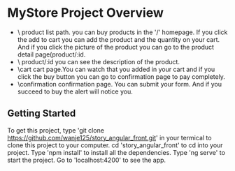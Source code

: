 # MyStore Project Overview

- \ product list path. you can buy products in the '/' homepage. If you click the add to cart you can add the product and the quantity on your cart. And if you click the picture of the product you can go to the product detail page(product/:id.
- \ product/:id you can see the description of the product.
- \cart cart page.You can watch that you added in your cart and if you click the buy button you can go to confirmation page to pay completely.
- \confirmation confirmation page. You can submit your form. And if you succeed to buy the alert will notice you.
## Getting Started

To get this project, type 'git clone https://github.com/wanje125/story_angular_front.git' in your termical to clone this project to your computer.
cd 'story_angular_front' to cd into your project.
Type 'npm install' to install all the dependencies.
Type 'ng serve' to start the project.
Go to 'localhost:4200' to see the app.



